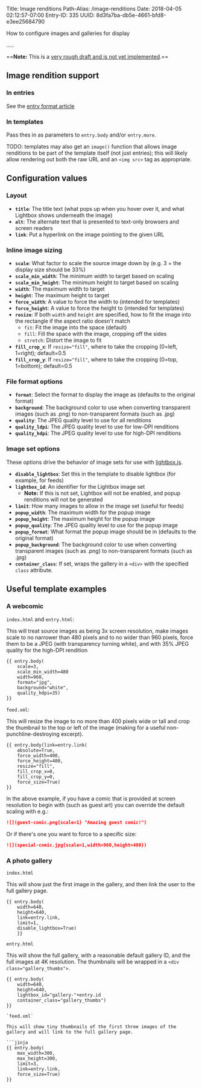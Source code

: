 Title: Image renditions
Path-Alias: /image-renditions
Date: 2018-04-05 02:12:57-07:00
Entry-ID: 335
UUID: 8d3fa7ba-db5e-4661-bfd8-e3ee25684790

How to configure images and galleries for display

.....


==**Note:** This is a [very rough draft and is not yet implemented](https://github.com/fluffy-critter/Publ/issues/9).==

## Image rendition support

### In entries

See the [entry format article](/entry-format#image-renditions)

### In templates

Pass thes in as parameters to `entry.body` and/or `entry.more`.

TODO: templates may also get an `image()` function that allows image renditions to be part of the template itself (not just entries); this will likely allow rendering out both the raw URL and an `<img src>` tag as appropriate.

## Configuration values

### Layout

* **`title`**: The title text (what pops up when you hover over it, and what Lightbox shows underneath the image)
* **`alt`**: The alternate text that is presented to text-only browsers and screen readers
* **`link`**: Put a hyperlink on the image pointing to the given URL

### Inline image sizing

* **`scale`**: What factor to scale the source image down by (e.g. 3 = the display size should be 33%)
* **`scale_min_width`**: The minimum width to target based on scaling
* **`scale_min_height`**: The minimum height to target based on scaling
* **`width`**: The maximum width to target
* **`height`**: The maximum height to target
* **`force_width`**: A value to force the width to (intended for templates)
* **`force_height`**: A value to force the height to (intended for templates)
* **`resize`**: If both `width` and `height` are specified, how to fit the image into the rectangle if the aspect ratio doesn't match
    * `fit`: Fit the image into the space (default)
    * `fill`: Fill the space with the image, cropping off the sides
    * `stretch`: Distort the image to fit
* **`fill_crop_x`**: If `resize="fill"`, where to take the cropping (0=left, 1=right); default=0.5
* **`fill_crop_y`**: If `resize="fill"`, where to take the cropping (0=top, 1=bottom); default=0.5

### File format options

* **`format`**: Select the format to display the image as (defaults to the original format)
* **`background`**: The background color to use when converting transparent images (such as .png) to non-transparent formats (such as .jpg)
* **`quality`**: The JPEG quality level to use for all renditions
* **`quality_ldpi`**: The JPEG quality level to use for low-DPI renditions
* **`quality_hdpi`**: The JPEG quality level to use for high-DPI renditions

### Image set options

These options drive the behavior of image sets for use with [lightbox.js](http://www.lokeshdhakar.com/projects/lightbox2/).

* **`disable_lightbox`**: Set this in the template to disable lightbox (for example, for feeds)
* **`lightbox_id`**: An identifier for the Lightbox image set
    * **Note:** If this is not set, Lightbox will not be enabled, and popup renditions will not be generated
* **`limit`**: How many images to allow in the image set (useful for feeds)
* **`popup_width`**: The maximum width for the popup image
* **`popup_height`**: The maximum height for the popup image
* **`popup_quality`**: The JPEG quality level to use for the popup image
* **`popup_format`**: What format the popup image should be in (defaults to the original format)
* **`popup_background`**: The background color to use when converting transparent images (such as .png) to non-transparent formats (such as .jpg)
* **`container_class`**: If set, wraps the gallery in a `<div>` with the specified `class` attribute.

## Useful template examples

### A webcomic

`index.html` and `entry.html`:

This will treat source images as being 3x screen resolution, make images scale to no narrower than 480 pixels and to no wider than 960 pixels,
force them to be a JPEG (with transparency turning white), and with 35% JPEG quality for the high-DPI rendition

```jinja
{{ entry.body(
    scale=3,
    scale_min_width=480
    width=960,
    format="jpg",
    background="white",
    quality_hdpi=35)
}}
```

`feed.xml`:

This will resize the image to no more than 400 pixels wide or tall and crop the thumbnail to the top or left
of the image (making for a useful non-punchline-destroying excerpt).

```jinja
{{ entry.body(link=entry.link(
    absolute=True,
    force_width=400,
    force_height=400,
    resize="fill",
    fill_crop_x=0,
    fill_crop_y=0,
    force_size=True)
}}
```

In the above example, if you have a comic that is provided at screen resolution to begin with (such as guest art) you can override the default scaling with e.g.:

```markdown
![](guest-comic.png{scale=1} "Amazing guest comic!")
```

Or if there's one you want to force to a specific size:

```markdown
![](special-comic.jpg{scale=1,width=960,height=480})
```

### A photo gallery

`index.html`

This will show just the first image in the gallery, and then link the user to the full
gallery page.

```jinja
{{ entry.body(
    width=640,
    height=640,
    link=entry.link,
    limit=1,
    disable_lightbox=True)
    }}
```

`entry.html`

This will show the full gallery, with a reasonable default gallery ID, and the full images at 4K resolution.
The thumbnails will be wrapped in a `<div class="gallery_thumbs">`.

```jinja
{{ entry.body(
    width=640,
    height=640,
    lightbox_id="gallery-"+entry.id
    container_class="gallery_thumbs")
}}

`feed.xml`

This will show tiny thumbnails of the first three images of the gallery and will link to the full gallery page.

```jinja
{{ entry.body(
    max_width=300,
    max_height=300,
    limit=3,
    link=entry.link,
    force_size=True)
}}
